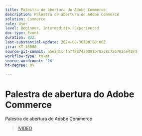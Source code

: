 ```yaml
---
title: Palestra de abertura do Adobe Commerce
description: Palestra de abertura do Adobe Commerce
solution: Commerce
role: User
level: Beginner, Intermediate, Experienced
doc-type: Event
duration: 832
last-substantial-update: 2024-08-30T00:00:00Z
jira: KT-16080
source-git-commit: a5e8d1ccfb7f8874a0081b70ac8c756702ce438d
workflow-type: tm+mt
source-wordcount: '16'
ht-degree: 0%

---
```



# Palestra de abertura do Adobe Commerce

Palestra de abertura do Adobe Commerce

>[!VIDEO](https://video.tv.adobe.com/v/3433144/?learn=on)
